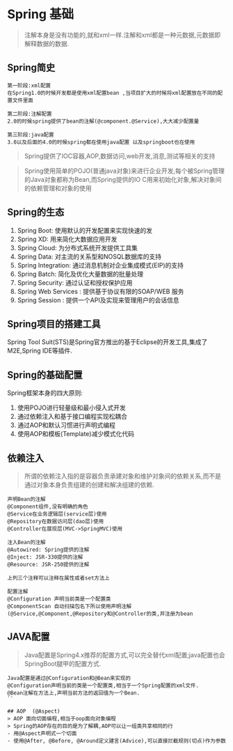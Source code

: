 # Spring 基础

> 注解本身是没有功能的,就和xml一样.注解和xml都是一种元数据,元数据即解释数据的数据.

## Spring简史
```
第一阶段:xml配置
在Spring1.0的时候开发都是使用xml配置bean ,当项目扩大的时候将xml配置放在不同的配置文件里面
```
```
第二阶段:注解配置
2.0的时候spring提供了bean的注解(@component.@Service),大大减少配置量
```

```
第三阶段:java配置
3.0以及后面的4.0的时候spring都在使用java配置 以及springboot也在使用
```
> Spring提供了IOC容器,AOP,数据访问,web开发,消息,测试等相关的支持

>Spring使用简单的POJO(普通java对象)来进行企业开发,每个被Spring管理的Java对象都称为Bean,而Spring提供的IO
C用来初始化对象,解决对象间的依赖管理和对象的使用


## Spring的生态
1. Spring Boot: 使用默认的开发配置来实现快速的发
2. Spring XD: 用来简化大数据应用开发
3. Spring Cloud: 为分布式系统开发提供工具集
4. Spring Data: 对主流的关系型和NOSQL数据库的支持
5. Spring Integration: 通过消息机制对企业集成模式(EIP)的支持
6. Spring Batch: 简化及优化大量数据的批量处理
7. Spring Security: 通过认证和授权保护应用
8. Spring Web Services : 提供基于协议有限的SOAP/WEB 服务
9. Spring Session : 提供一个API及实现来管理用户的会话信息

## Spring项目的搭建工具 
Spring Tool Suit(STS)是Spring官方推出的基于Eclipse的开发工具,集成了M2E,Spring IDE等插件.

## Spring的基础配置
Spring框架本身的四大原则:
1. 使用POJO进行轻量级和最小侵入式开发
2. 通过依赖注入和基于接口编程实现松耦合
3. 通过AOP和默认习惯进行声明式编程
4. 使用AOP和模板(Template)减少模式化代码

## 依赖注入
> 所谓的依赖注入指的是容器负责承建对象和维护对象间的依赖关系,而不是通过对象本身负责组建的创建和解决组建的依赖.

```
声明Bean的注解
@Component组件,没有明确的角色
@Service在业务逻辑层(service层)使用
@Repository在数据访问层(dao层)使用
@Controller在展现层(MVC->SpringMVC)使用
```

```
注入Bean的注解
@Autowired: Spring提供的注解
@Inject: JSR-330提供的注解
@Resource: JSR-250提供的注解

上列三个注释可以注释在属性或者set方法上
```
```
配置注解
@Configuration 声明当前类是一个配置类
@ComponentScan 自动扫描包名下所以使用声明注解(@Service,@Component,@Repository和@Controller的类,并注册为bean
```

## JAVA配置
> Java配置是Spring4.x推荐的配置方式,可以完全替代xml配置;java配置也会SpringBoot腿甲的配置方式.
```
Java配置是通过@Configuration和@Bean来实现的
@Configuration声明当前的类是一个配置类,相当于一个Spring配置的xml文件.
@Bean注解在方法上,声明当前方法的返回值为一个Bean.
``

## AOP  (@Aspect)
> AOP 面向切面编程,相当于oop面向对象编程
> Spring的AOP存在的目的是为了解耦,AOP可以让一组类共享相同的行
- 用@Aspect声明式一个切面
- 使用@After, @Before, @Around定义建言(Advice),可以直接拦截规则(切点)作为参数




